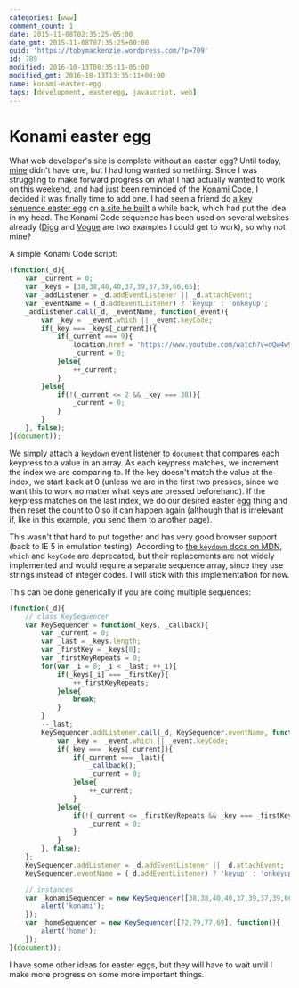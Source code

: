 ```yaml
---
categories: [www]
comment_count: 1
date: 2015-11-08T02:35:25-05:00
date_gmt: 2015-11-08T07:35:25+00:00
guid: 'https://tobymackenzie.wordpress.com/?p=709'
id: 709
modified: 2016-10-13T08:35:11-05:00
modified_gmt: 2016-10-13T13:35:11+00:00
name: konami-easter-egg
tags: [development, easteregg, javascript, web]
---
```


Konami easter egg
=================

What web developer's site is complete without an easter egg?  Until today, [mine](https://www.tobymackenzie.com) didn't have one, but I had long wanted something.  Since I was struggling to make forward progress on what I had actually wanted to work on this weekend, and had just been reminded of the [Konami Code](https://en.wikipedia.org/wiki/Konami_Code), I decided it was finally time to add one.  I had seen a friend do [a key sequence easter egg](https://github.com/jonknapp/squarerecordsakron.com/blob/master/js/tee-hee-hee.js) on [a site he built](http://www.squarerecordsakron.com/) a while back, which had put the idea in my head.  The Konami Code sequence has been used on several websites already ([Digg](http://digg.com) and [Vogue](http://www.vogue.co.uk/) are two examples I could get to work), so why not mine?

A simple Konami Code script:

<!--more-->

``` js
(function(_d){
	var _current = 0;
	var _keys = [38,38,40,40,37,39,37,39,66,65];
	var _addListener = _d.addEventListener || _d.attachEvent;
	var _eventName = (_d.addEventListener) ? 'keyup' : 'onkeyup';
	_addListener.call(_d, _eventName, function(_event){
		var _key =  _event.which || _event.keyCode;
		if(_key === _keys[_current]){
			if(_current === 9){
				location.href = 'https://www.youtube.com/watch?v=dQw4w9WgXcQ';
				_current = 0;
			}else{
				++_current;
			}
		}else{
			if(!(_current <= 2 && _key === 38)){
				_current = 0;
			}
		}
	}, false);
}(document));
```

We simply attach a `keydown` event listener to `document` that compares each keypress to a value in an array.  As each keypress matches, we increment the index we are comparing to.  If the key doesn't match the value at the index, we start back at 0 (unless we are in the first two presses, since we want this to work no matter what keys are pressed beforehand).  If the keypress matches on the last index, we do our desired easter egg thing and then reset the count to 0 so it can happen again (although that is irrelevant if, like in this example, you send them to another page).

This wasn't that hard to put together and has very good browser support (back to IE 5 in emulation testing).  According to [the `keydown` docs on MDN](https://developer.mozilla.org/en-US/docs/Web/Events/keydown), `which` and `keyCode` are deprecated, but their replacements are not widely implemented and would require a separate sequence array, since they use strings instead of integer codes.  I will stick with this implementation for now.

This can be done generically if you are doing multiple sequences:

``` js
(function(_d){
	// class KeySequencer
	var KeySequencer = function(_keys, _callback){
		var _current = 0;
		var _last = _keys.length;
		var _firstKey = _keys[0];
		var _firstKeyRepeats = 0;
		for(var _i = 0; _i < _last; ++_i){
			if(_keys[_i] === _firstKey){
				++_firstKeyRepeats;
			}else{
				break;
			}
		}
		--_last;
		KeySequencer.addListener.call(_d, KeySequencer.eventName, function(_event){
			var _key =  _event.which || _event.keyCode;
			if(_key === _keys[_current]){
				if(_current === _last){
					_callback();
					_current = 0;
				}else{
					++_current;
				}
			}else{
				if(!(_current <= _firstKeyRepeats && _key === _firstKey)){
					_current = 0;
				}
			}
		}, false);
	};
	KeySequencer.addListener = _d.addEventListener || _d.attachEvent;
	KeySequencer.eventName = (_d.addEventListener) ? 'keyup' : 'onkeyup';

	// instances
	var _konamiSequencer = new KeySequencer([38,38,40,40,37,39,37,39,66,65], function(){
		alert('konami');
	});
	var _homeSequencer = new KeySequencer([72,79,77,69], function(){
		alert('home');
	});
}(document));
```

I have some other ideas for easter eggs, but they will have to wait until I make more progress on some more important things.
